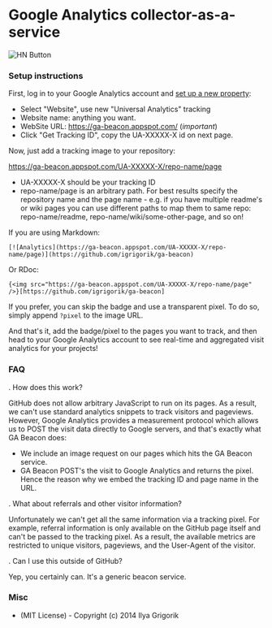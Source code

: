 # Google Analytics collector-as-a-service

![HN Button](http://img.skitch.com/20120415-bp8igiq74w53f91swt6tcy9cx8.jpg)


### Setup instructions

First, log in to your Google Analytics account and [set up a new property](https://support.google.com/analytics/answer/1042508?hl=en):

* Select "Website", use new "Universal Analytics" tracking
* Website name: anything you want.
* WebSite URL: https://ga-beacon.appspot.com/ (*important*)
* Click "Get Tracking ID", copy the UA-XXXXX-X id on next page.

Now, just add a tracking image to your repository:

https://ga-beacon.appspot.com/UA-XXXXX-X/repo-name/page

* UA-XXXXX-X should be your tracking ID
* repo-name/page is an arbitrary path. For best results specify the repository name and the page name - e.g. if you have multiple readme's or wiki pages you can use different paths to map them to same repo: repo-name/readme, repo-name/wiki/some-other-page, and so on!

If you are using Markdown:

```
[![Analytics](https://ga-beacon.appspot.com/UA-XXXXX-X/repo-name/page)](https://github.com/igrigorik/ga-beacon)
```

Or RDoc:

```
{<img src="https://ga-beacon.appspot.com/UA-XXXXX-X/repo-name/page" />}[https://github.com/igrigorik/ga-beacon]
```

If you prefer, you can skip the badge and use a transparent pixel. To do so, simply append `?pixel` to the image URL. 

And that's it, add the badge/pixel to the pages you want to track, and then head to your Google Analytics account to see real-time and aggregated visit analytics for your projects!


### FAQ

. How does this work?

GitHub does not allow arbitrary JavaScript to run on its pages. As a result, we can't use standard analytics snippets to track visitors and pageviews. However, Google Analytics provides a measurement protocol which allows us to POST the visit data directly to Google servers, and that's exactly what GA Beacon does:

* We include an image request on our pages which hits the GA Beacon service.
* GA Beacon POST's the visit to Google Analytics and returns the pixel. Hence the reason why we embed the tracking ID and page name in the URL.

. What about referrals and other visitor information?

Unfortunately we can't get all the same information via a tracking pixel. For example, referral information is only available on the GitHub page itself and can't be passed to the tracking pixel. As a result, the available metrics are restricted to unique visitors, pageviews, and the User-Agent of the visitor.

. Can I use this outside of GitHub?

Yep, you certainly can. It's a generic beacon service.


### Misc

* (MIT License) - Copyright (c) 2014 Ilya Grigorik
